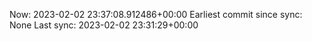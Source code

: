 Now: 2023-02-02 23:37:08.912486+00:00 Earliest commit since sync: None Last sync: 2023-02-02 23:31:29+00:00
